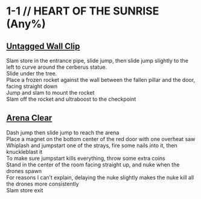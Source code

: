 # 1-1 // HEART OF THE SUNRISE (Any%)
## [Untagged Wall Clip](https://youtu.be/ddrVnvt-kRI)
Slam store in the entrance pipe, slide jump, then slide jump slightly to the left to curve around the cerberus statue. <br />
Slide under the tree. <br />
Place a frozen rocket against the wall between the fallen pillar and the door, facing straight down <br />
Jump and slam to mount the rocket <br />
Slam off the rocket and ultraboost to the checkpoint <br />
## [Arena Clear](https://youtu.be/ddrVnvt-kRI)
Dash jump then slide jump to reach the arena<br />
Place a magnet on the bottom center of the red door with one overheat saw <br />
Whiplash and jumpstart one of the strays, fire some nails into it, then knuckleblast it <br />
To make sure jumpstart kills everything, throw some extra coins <br />
Stand in the center of the room facing straight up, and nuke when the drones spawn <br />
For reasons I can’t explain, delaying the nuke slightly makes the nuke kill all the drones more consistently <br />
Slam store exit
